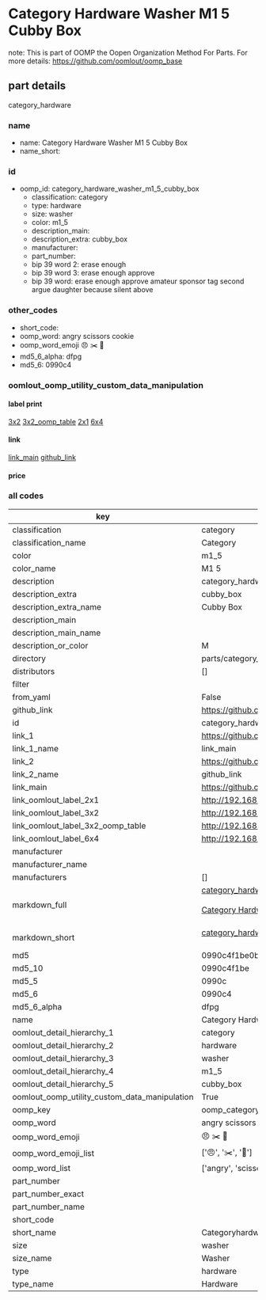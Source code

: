 # Category Hardware Washer M1 5 Cubby Box  

note: This is part of OOMP the Oopen Organization Method For Parts. For more details: https://github.com/oomlout/oomp_base

##  part details



category_hardware

### name
* name: Category Hardware Washer M1 5 Cubby Box
* name_short: 
### id
* oomp_id: category_hardware_washer_m1_5_cubby_box
  * classification: category
  * type: hardware
  * size: washer
  * color: m1_5
  * description_main: 
  * description_extra: cubby_box
  * manufacturer: 
  * part_number: 
  * bip 39 word 2: erase enough
  * bip 39 word 3: erase enough approve
  * bip 39 word: erase enough approve amateur sponsor tag second argue daughter because silent above

### other_codes
* short_code: 
* oomp_word: angry scissors cookie
* oomp_word_emoji :angry: :scissors: :cookie:
* md5_6_alpha: dfpg
* md5_6: 0990c4






### oomlout_oomp_utility_custom_data_manipulation
#### label print
[3x2](http://192.168.1.245:1112/?label=oomp%20dfpg)
[3x2_oomp_table](http://192.168.1.107:1112/?label=oomp%20dfpg)
[2x1](http://192.168.1.242:1112/?label=oomp%20dfpg)
[6x4](http://192.168.1.55:1112/?label=oomp%20dfpg)    

#### link

[link_main](https://github.com/oomlout/oomlout_oomp_current_version_messy/tree/main/parts/category_hardware_washer_m1_5_cubby_box) [github_link](https://github.com/oomlout/oomlout_oomp_part_src/tree/main/parts/category_hardware_washer_m1_5_cubby_box)                             

#### price







### all codes 
| key | value |  
| --- | --- |  
| classification | category |  
| classification_name | Category |  
| color | m1_5 |  
| color_name | M1 5 |  
| description | category_hardware |  
| description_extra | cubby_box |  
| description_extra_name | Cubby Box |  
| description_main |  |  
| description_main_name |  |  
| description_or_color | M  |  
| directory | parts/category_hardware_washer_m1_5_cubby_box |  
| distributors | [] |  
| filter |  |  
| from_yaml | False |  
| github_link | https://github.com/oomlout/oomlout_oomp_part_src/tree/main/parts/category_hardware_washer_m1_5_cubby_box |  
| id | category_hardware_washer_m1_5_cubby_box |  
| link_1 | https://github.com/oomlout/oomlout_oomp_current_version_messy/tree/main/parts/category_hardware_washer_m1_5_cubby_box |  
| link_1_name | link_main |  
| link_2 | https://github.com/oomlout/oomlout_oomp_part_src/tree/main/parts/category_hardware_washer_m1_5_cubby_box |  
| link_2_name | github_link |  
| link_main | https://github.com/oomlout/oomlout_oomp_current_version_messy/tree/main/parts/category_hardware_washer_m1_5_cubby_box |  
| link_oomlout_label_2x1 | http://192.168.1.242:1112/?label=oomp%20dfpg |  
| link_oomlout_label_3x2 | http://192.168.1.245:1112/?label=oomp%20dfpg |  
| link_oomlout_label_3x2_oomp_table | http://192.168.1.107:1112/?label=oomp%20dfpg |  
| link_oomlout_label_6x4 | http://192.168.1.55:1112/?label=oomp%20dfpg |  
| manufacturer |  |  
| manufacturer_name |  |  
| manufacturers | [] |  
| markdown_full | [category_hardware_washer_m1_5_cubby_box](https://github.com/oomlout/oomlout_oomp_current_version_messy/tree/main/parts/category_hardware_washer_m1_5_cubby_box)<br>[](https://github.com/oomlout/oomlout_oomp_current_version_messy/tree/main/parts/category_hardware_washer_m1_5_cubby_box)<br>[Category Hardware Washer M1 5 Cubby Box](https://github.com/oomlout/oomlout_oomp_current_version_messy/tree/main/parts/category_hardware_washer_m1_5_cubby_box)<br><br> |  
| markdown_short | [category_hardware_washer_m1_5_cubby_box](https://github.com/oomlout/oomlout_oomp_current_version_messy/tree/main/parts/category_hardware_washer_m1_5_cubby_box)<br><br> |  
| md5 | 0990c4f1be0b984f74e9307a1592ba63 |  
| md5_10 | 0990c4f1be |  
| md5_5 | 0990c |  
| md5_6 | 0990c4 |  
| md5_6_alpha | dfpg |  
| name | Category Hardware Washer M1 5 Cubby Box |  
| oomlout_detail_hierarchy_1 | category |  
| oomlout_detail_hierarchy_2 | hardware |  
| oomlout_detail_hierarchy_3 | washer |  
| oomlout_detail_hierarchy_4 | m1_5 |  
| oomlout_detail_hierarchy_5 | cubby_box |  
| oomlout_oomp_utility_custom_data_manipulation | True |  
| oomp_key | oomp_category_hardware_washer_m1_5_cubby_box |  
| oomp_word | angry scissors cookie |  
| oomp_word_emoji | :angry: :scissors: :cookie: |  
| oomp_word_emoji_list | [':angry:', ':scissors:', ':cookie:'] |  
| oomp_word_list | ['angry', 'scissors', 'cookie'] |  
| part_number |  |  
| part_number_exact |  |  
| part_number_name |  |  
| short_code |  |  
| short_name | Categoryhardware |  
| size | washer |  
| size_name | Washer |  
| type | hardware |  
| type_name | Hardware |  
